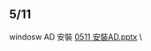 ## 5/11
windosw AD 安裝 [0511 安裝AD.pptx](https://github.com/s108000389/Windows-Server/files/6456390/0511.AD.pptx)
\
